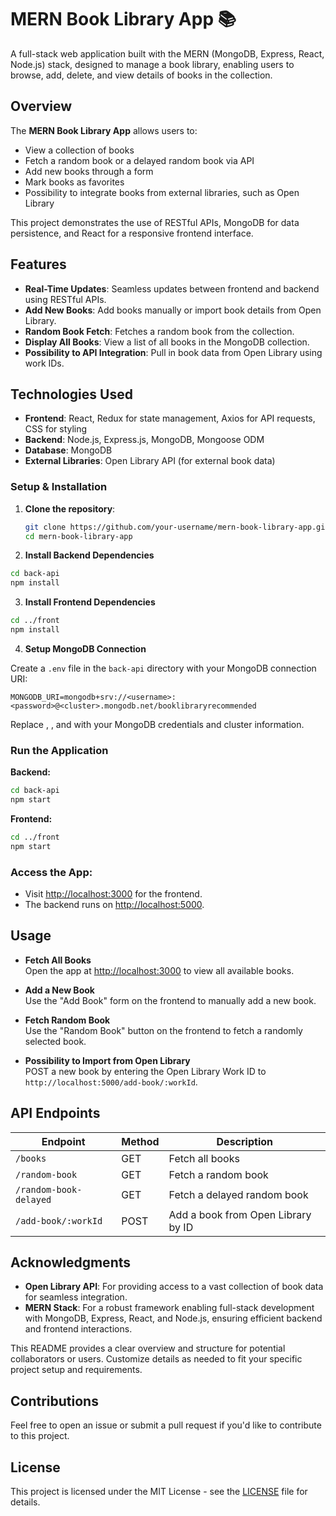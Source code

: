 # MERN Book Library App 📚

A full-stack web application built with the MERN (MongoDB, Express, React, Node.js) stack, designed to manage a book library, enabling users to browse, add, delete, and view details of books in the collection.

## Overview

The **MERN Book Library App** allows users to:

- View a collection of books
- Fetch a random book or a delayed random book via API
- Add new books through a form
- Mark books as favorites
- Possibility to integrate books from external libraries, such as Open Library

This project demonstrates the use of RESTful APIs, MongoDB for data persistence, and React for a responsive frontend interface.

## Features

- **Real-Time Updates**: Seamless updates between frontend and backend using RESTful APIs.
- **Add New Books**: Add books manually or import book details from Open Library.
- **Random Book Fetch**: Fetches a random book from the collection.
- **Display All Books**: View a list of all books in the MongoDB collection.
- **Possibility to API Integration**: Pull in book data from Open Library using work IDs.

## Technologies Used

- **Frontend**: React, Redux for state management, Axios for API requests, CSS for styling
- **Backend**: Node.js, Express.js, MongoDB, Mongoose ODM
- **Database**: MongoDB
- **External Libraries**: Open Library API (for external book data)

### Setup & Installation

1. **Clone the repository**:
   ```bash
   git clone https://github.com/your-username/mern-book-library-app.git
   cd mern-book-library-app
   ```
2. **Install Backend Dependencies**

```bash
cd back-api
npm install
```

3. **Install Frontend Dependencies**

```bash
cd ../front
npm install
```

4. **Setup MongoDB Connection**

Create a `.env` file in the `back-api` directory with your MongoDB connection URI:

```plaintext
MONGODB_URI=mongodb+srv://<username>:<password>@<cluster>.mongodb.net/booklibraryrecommended
```

Replace <username>, <password>, and <cluster> with your MongoDB credentials and cluster information.

### Run the Application

**Backend:**

```bash
cd back-api
npm start
```

**Frontend:**

```bash
cd ../front
npm start

```

### Access the App:

- Visit [http://localhost:3000](http://localhost:3000) for the frontend.
- The backend runs on [http://localhost:5000](http://localhost:5000).

## Usage

- **Fetch All Books**  
  Open the app at [http://localhost:3000](http://localhost:3000) to view all available books.

- **Add a New Book**  
  Use the "Add Book" form on the frontend to manually add a new book.

- **Fetch Random Book**  
  Use the "Random Book" button on the frontend to fetch a randomly selected book.

- **Possibility to Import from Open Library**  
  POST a new book by entering the Open Library Work ID to `http://localhost:5000/add-book/:workId`.

## API Endpoints

| Endpoint               | Method | Description                        |
| ---------------------- | ------ | ---------------------------------- |
| `/books`               | GET    | Fetch all books                    |
| `/random-book`         | GET    | Fetch a random book                |
| `/random-book-delayed` | GET    | Fetch a delayed random book        |
| `/add-book/:workId`    | POST   | Add a book from Open Library by ID |

## Acknowledgments

- **Open Library API**: For providing access to a vast collection of book data for seamless integration.
- **MERN Stack**: For a robust framework enabling full-stack development with MongoDB, Express, React, and Node.js, ensuring efficient backend and frontend interactions.

This README provides a clear overview and structure for potential collaborators or users. Customize details as needed to fit your specific project setup and requirements.

## Contributions

Feel free to open an issue or submit a pull request if you'd like to contribute to this project.

## License

This project is licensed under the MIT License - see the [LICENSE](./LICENCE) file for details.
